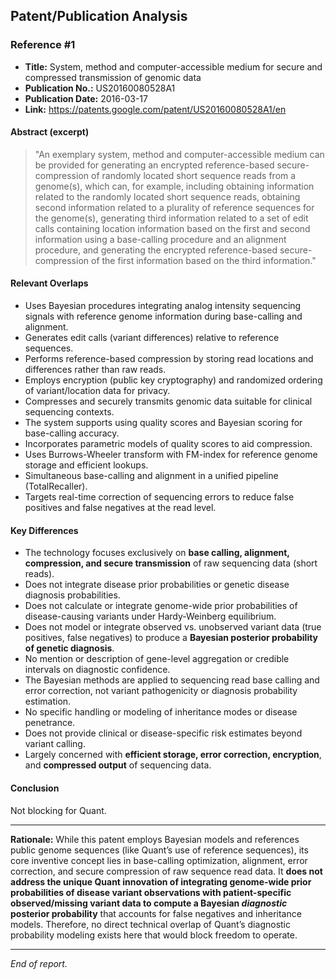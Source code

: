 ## Patent/Publication Analysis

### Reference #1

- **Title:** System, method and computer-accessible medium for secure and compressed transmission of genomic data  
- **Publication No.:** US20160080528A1  
- **Publication Date:** 2016-03-17  
- **Link:** https://patents.google.com/patent/US20160080528A1/en  

#### Abstract (excerpt)

> "An exemplary system, method and computer-accessible medium can be provided for generating an encrypted reference-based secure-compression of randomly located short sequence reads from a genome(s), which can, for example, including obtaining information related to the randomly located short sequence reads, obtaining second information related to a plurality of reference sequences for the genome(s), generating third information related to a set of edit calls containing location information based on the first and second information using a base-calling procedure and an alignment procedure, and generating the encrypted reference-based secure-compression of the first information based on the third information."

#### Relevant Overlaps

- Uses Bayesian procedures integrating analog intensity sequencing signals with reference genome information during base-calling and alignment.
- Generates edit calls (variant differences) relative to reference sequences.
- Performs reference-based compression by storing read locations and differences rather than raw reads.
- Employs encryption (public key cryptography) and randomized ordering of variant/location data for privacy.
- Compresses and securely transmits genomic data suitable for clinical sequencing contexts.
- The system supports using quality scores and Bayesian scoring for base-calling accuracy.
- Incorporates parametric models of quality scores to aid compression.
- Uses Burrows-Wheeler transform with FM-index for reference genome storage and efficient lookups.
- Simultaneous base-calling and alignment in a unified pipeline (TotalRecaller).
- Targets real-time correction of sequencing errors to reduce false positives and false negatives at the read level.

#### Key Differences

- The technology focuses exclusively on **base calling, alignment, compression, and secure transmission** of raw sequencing data (short reads).
- Does not integrate disease prior probabilities or genetic disease diagnosis probabilities.
- Does not calculate or integrate genome-wide prior probabilities of disease-causing variants under Hardy-Weinberg equilibrium.
- Does not model or integrate observed vs. unobserved variant data (true positives, false negatives) to produce a **Bayesian posterior probability of genetic diagnosis**.
- No mention or description of gene-level aggregation or credible intervals on diagnostic confidence.
- The Bayesian methods are applied to sequencing read base calling and error correction, not variant pathogenicity or diagnosis probability estimation.
- No specific handling or modeling of inheritance modes or disease penetrance.
- Does not provide clinical or disease-specific risk estimates beyond variant calling.
- Largely concerned with **efficient storage, error correction, encryption**, and **compressed output** of sequencing data.

#### Conclusion

Not blocking for Quant.

---

**Rationale:** While this patent employs Bayesian models and references public genome sequences (like Quant’s use of reference sequences), its core inventive concept lies in base-calling optimization, alignment, error correction, and secure compression of raw sequence read data. It **does not address the unique Quant innovation of integrating genome-wide prior probabilities of disease variant observations with patient-specific observed/missing variant data to compute a Bayesian *diagnostic* posterior probability** that accounts for false negatives and inheritance models. Therefore, no direct technical overlap of Quant’s diagnostic probability modeling exists here that would block freedom to operate.

---

*End of report.*
